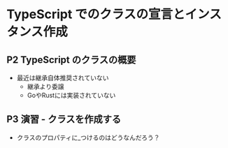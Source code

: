 # TypeScript でのクラスの宣言とインスタンス作成

## P2 TypeScript のクラスの概要

- 最近は継承自体推奨されていない
  - 継承より委譲
  - GoやRustには実装されていない

## P3 演習 - クラスを作成する

- クラスのプロパティに_つけるのはどうなんだろう？
